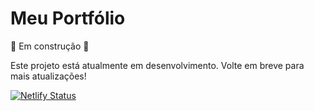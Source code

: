 # Meu Portfólio

🚧 Em construção 🚧

Este projeto está atualmente em desenvolvimento. Volte em breve para mais atualizações!


[![Netlify Status](https://api.netlify.com/api/v1/badges/cd4b7b52-6bed-4b0d-baa4-c4f58ca19134/deploy-status)](https://app.netlify.com/sites/talitasalles/deploys)
